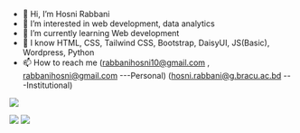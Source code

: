 - 👋 Hi, I’m Hosni Rabbani
- 👀 I’m interested in web development, data analytics
- 🌱 I’m currently learning Web development
- 👀 I know HTML, CSS, Tailwind CSS, Bootstrap, DaisyUI, JS(Basic), Wordpress, Python 
- 📫 How to reach me (rabbanihosni10@gmail.com , rabbanihosni@gmail.com ---Personal)
  (hosni.rabbani@g.bracu.ac.bd   ---Institutional)
<!--Leetcode-->
![](https://leetcard.jacoblin.cool/rabbanihosni10?ext=heatmap)
<!--CodeForces-->
![](https://raw.githubusercontent.com/roborabbani/cf-stats/main/output/light_card.svg#gh-dark-mode-only)
![](https://raw.githubusercontent.com/roborabbani/cf-stats/main/output/light_card.svg)

<!---
Rabbanihosni10/Rabbanihosni10 is a ✨ special ✨ repository because its `README.md` (this file) appears on your GitHub profile.
You can click the Preview link to take a look at your changes.
--->
